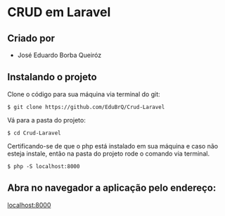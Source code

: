 # CRUD em Laravel

## Criado por

* José Eduardo Borba Queiróz


## Instalando o projeto

Clone o código para sua máquina via terminal do git:

    $ git clone https://github.com/EduBrQ/Crud-Laravel

Vá para a pasta do projeto:

    $ cd Crud-Laravel

Certificando-se de que o php está instalado em sua máquina e caso não esteja instale,
então na pasta do projeto rode o comando via terminal.

    $ php -S localhost:8000

## Abra no navegador a aplicação pelo endereço:

[localhost:8000](localhost:8000)
